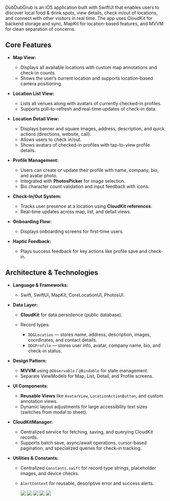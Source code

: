 DubDubGrub is an iOS application built with SwiftUI that enables users to discover local food & drink spots, view details, check in/out of locations, and connect with other visitors in real time. The app uses CloudKit for backend storage and sync, MapKit for location-based features, and MVVM for clean separation of concerns.

## **Core Features**

* **Map View:**

  * Displays all available locations with custom map annotations and check-in counts.
  * Shows the user’s current location and supports location-based camera positioning.

* **Location List View:**

  * Lists all venues along with avatars of currently checked-in profiles.
  * Supports pull-to-refresh and real-time updates of check-in data.

* **Location Detail View:**

  * Displays banner and square images, address, description, and quick actions (directions, website, call).
  * Allows users to check in/out.
  * Shows avatars of checked-in profiles with tap-to-view profile details.

* **Profile Management:**

  * Users can create or update their profile with name, company, bio, and avatar photo.
  * Integrated with **PhotosPicker** for image selection.
  * Bio character count validation and input feedback with icons.

* **Check-In/Out System:**

  * Tracks user presence at a location using **CloudKit references**.
  * Real-time updates across map, list, and detail views.

* **Onboarding Flow:**

  * Displays onboarding screens for first-time users.

* **Haptic Feedback:**

  * Plays success feedback for key actions like profile save and check-in.


## **Architecture & Technologies**

* **Language & Frameworks:**

  * Swift, SwiftUI, MapKit, CoreLocationUI, PhotosUI.

* **Data Layer:**

  * **CloudKit** for data persistence (public database).
  * Record types:

    * `DDGLocation` — stores name, address, description, images, coordinates, and contact details.
    * `DDGProfile` — stores user info, avatar, company name, bio, and check-in status.

* **Design Pattern:**

  * **MVVM** using `@Observable` / `@Bindable` for state management.
  * Separate ViewModels for Map, List, Detail, and Profile screens.

* **UI Components:**

  * **Reusable Views** like `AvatarView`, `LocationActionButton`, and custom annotation views.
  * Dynamic layout adjustments for large accessibility text sizes (switches from modal to sheet).

* **CloudKitManager:**

  * Centralized service for fetching, saving, and querying CloudKit records.
  * Supports batch save, async/await operations, cursor-based pagination, and specialized queries for check-in tracking.

* **Utilities & Constants:**

  * Centralized `Constants.swift` for record type strings, placeholder images, and device checks.
  * `AlertContext` for reusable, descriptive error and success alerts.
 
    ![](https://github.com/dimasokotnyuk/DubGubApp/blob/main/1.png?raw=true)
    ![](https://github.com/dimasokotnyuk/DubGubApp/blob/main/2.png?raw=true)
    ![](https://github.com/dimasokotnyuk/DubGubApp/blob/main/3.png?raw=true)
    ![](https://github.com/dimasokotnyuk/DubGubApp/blob/main/4.png?raw=true)
    ![](https://github.com/dimasokotnyuk/DubGubApp/blob/main/5.png?raw=true)
